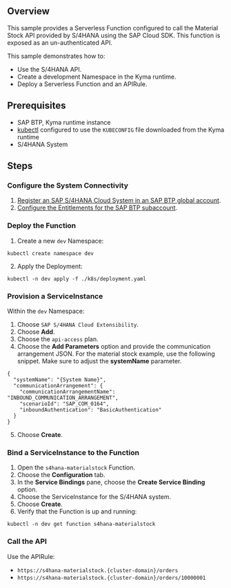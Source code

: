 ## Overview

This sample provides a Serverless Function configured to call the Material Stock API provided by S/4HANA using the SAP Cloud SDK. This function is exposed as an un-authenticated API.

This sample demonstrates how to:

- Use the S/4HANA API.
- Create a development Namespace in the Kyma runtime.
- Deploy a Serverless Function and an APIRule.

## Prerequisites

- SAP BTP, Kyma runtime instance
- [kubectl](https://kubernetes.io/docs/tasks/tools/install-kubectl/) configured to use the `KUBECONFIG` file downloaded from the Kyma runtime
- S/4HANA System

## Steps

### Configure the System Connectivity

1. [Register an SAP S/4HANA Cloud System in an SAP BTP global account](https://help.sap.com/viewer/65de2977205c403bbc107264b8eccf4b/Cloud/en-US/28171b629f3549af8c1d66d7c8de5e18.html).
2. [Configure the Entitlements for the SAP BTP subaccount](https://help.sap.com/viewer/65de2977205c403bbc107264b8eccf4b/Cloud/en-US/65ad330d11ac49a196948aa8db6470fb.html).

### Deploy the Function

1. Create a new `dev` Namespace:

```shell script
kubectl create namespace dev
```

2. Apply the Deployment:

```shell script
kubectl -n dev apply -f ./k8s/deployment.yaml
```

### Provision a ServiceInstance

Within the `dev` Namespace:

1. Choose `SAP S/4HANA Cloud Extensibility`.
2. Choose **Add**.
3. Choose the `api-access` plan.
4. Choose the **Add Parameters** option and provide the communication arrangement JSON. For the material stock example, use the following snippet. Make sure to adjust the **systemName** parameter.  

```
{
  "systemName": "{System Name}",
  "communicationArrangement": {
    "communicationArrangementName": "INBOUND_COMMUNICATION_ARRANGEMENT",
    "scenarioId": "SAP_COM_0164",
    "inboundAuthentication": "BasicAuthentication"
  }
}
```

5. Choose **Create**.

### Bind a ServiceInstance to the Function

1. Open the `s4hana-materialstock` Function.
2. Choose the **Configuration** tab.
3. In the **Service Bindings** pane, choose the **Create Service Binding** option.
4. Choose the ServiceInstance for the S/4HANA system.
5. Choose **Create**.
6. Verify that the Function is up and running:

```shell script
kubectl -n dev get function s4hana-materialstock
```

### Call the API

Use the APIRule:
  - `https://s4hana-materialstock.{cluster-domain}/orders`
  - `https://s4hana-materialstock.{cluster-domain}/orders/10000001`

